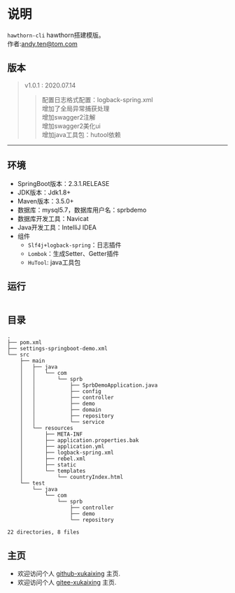 # 说明

  `hawthorn-cli` hawthorn搭建模版。   
  作者:andy.ten@tom.com 
  
## 版本
> v1.0.1 : 2020.07.14 
>> 配置日志格式配置：logback-spring.xml    
>> 增加了全局异常捕获处理  
>> 增加swagger2注解  
>> 增加swagger2美化ui  
>> 增加java工具包：hutool依赖

---

## 环境

- SpringBoot版本：2.3.1.RELEASE
- JDK版本：Jdk1.8+
- Maven版本：3.5.0+
- 数据库：mysql5.7，数据库用户名：sprbdemo
- 数据库开发工具：Navicat
- Java开发工具：IntelliJ IDEA
- 组件
  - `Slf4j+logback-spring`：日志插件
  - `Lombok`：生成Setter、Getter插件
  - `HuTool`: java工具包
  
## 运行

```java


```

## 目录

``` 目录
.
├── pom.xml
├── settings-springboot-demo.xml
└── src
    ├── main
    │   ├── java
    │   │   └── com
    │   │       └── sprb
    │   │           ├── SprbDemoApplication.java
    │   │           ├── config
    │   │           ├── controller
    │   │           ├── demo
    │   │           ├── domain
    │   │           ├── repository
    │   │           └── service
    │   └── resources
    │       ├── META-INF
    │       ├── application.properties.bak
    │       ├── application.yml
    │       ├── logback-spring.xml
    │       ├── rebel.xml
    │       ├── static
    │       └── templates
    │           └── countryIndex.html
    └── test
        └── java
            └── com
                └── sprb
                    ├── controller
                    ├── demo
                    └── repository

22 directories, 8 files

```

## 主页

- 欢迎访问个人 [github-xukaixing](https://github.com/xukaixing) 主页.
- 欢迎访问个人 [gitee-xukaixing](https://gitee.com/xukaixing) 主页.
